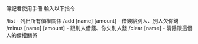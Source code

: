 簿記君使用手冊
輸入以下指令

/list - 列出所有債權關係
/add \[name\] \[amount\] - 借錢給別人、別人欠你錢
/minus \[name\] \[amount\] - 跟別人借錢、你欠別人錢
/clear \[name\] - 清除跟這個人的債權關係
